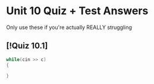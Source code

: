 # Unit 10 Quiz + Test Answers
Only use these if you're actually REALLY struggling

## [!Quiz 10.1]
```c++
while(cin >> c)
{

}
```